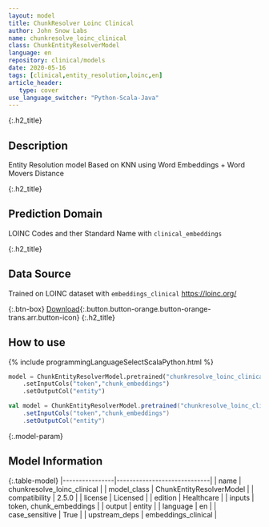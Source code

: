 ```yaml
---
layout: model
title: ChunkResolver Loinc Clinical
author: John Snow Labs
name: chunkresolve_loinc_clinical
class: ChunkEntityResolverModel
language: en
repository: clinical/models
date: 2020-05-16
tags: [clinical,entity_resolution,loinc,en]
article_header:
   type: cover
use_language_switcher: "Python-Scala-Java"
---
```


{:.h2_title}
## Description
Entity Resolution model Based on KNN using Word Embeddings + Word Movers Distance


{:.h2_title}
## Prediction Domain
LOINC Codes and ther Standard Name with `clinical_embeddings`

{:.h2_title}
## Data Source
Trained on LOINC dataset with `embeddings_clinical`
https://loinc.org/

{:.btn-box}
[Download](https://s3.amazonaws.com/auxdata.johnsnowlabs.com/clinical/models/chunkresolve_loinc_clinical_en_2.5.0_2.4_1589599195201.zip){:.button.button-orange.button-orange-trans.arr.button-icon}
{:.h2_title}
## How to use 
<div class="tabs-box" markdown="1">

{% include programmingLanguageSelectScalaPython.html %}

```python
model = ChunkEntityResolverModel.pretrained("chunkresolve_loinc_clinical","en","clinical/models")
	.setInputCols("token","chunk_embeddings")
	.setOutputCol("entity")
```

```scala
val model = ChunkEntityResolverModel.pretrained("chunkresolve_loinc_clinical","en","clinical/models")
	.setInputCols("token","chunk_embeddings")
	.setOutputCol("entity")
```
</div>



{:.model-param}
## Model Information

{:.table-model}
|----------------|-----------------------------|
| name           | chunkresolve_loinc_clinical |
| model_class    | ChunkEntityResolverModel    |
| compatibility  | 2.5.0                       |
| license        | Licensed                    |
| edition        | Healthcare                  |
| inputs         | token, chunk_embeddings     |
| output         | entity                      |
| language       | en                          |
| case_sensitive | True                        |
| upstream_deps  | embeddings_clinical         |

